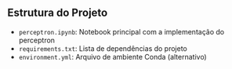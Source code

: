 ## Estrutura do Projeto
- `perceptron.ipynb`: Notebook principal com a implementação do perceptron
- `requirements.txt`: Lista de dependências do projeto
- `environment.yml`: Arquivo de ambiente Conda (alternativo) 